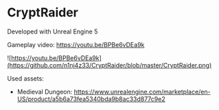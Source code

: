 # CryptRaider

Developed with Unreal Engine 5

Gameplay video: https://youtu.be/BPBe6vDEa9k

![https://youtu.be/BPBe6vDEa9k](https://github.com/n1nj4z33/CryptRaider/blob/master/CryptRaider.png)

Used assets:

- Medieval Dungeon: https://www.unrealengine.com/marketplace/en-US/product/a5b6a73fea5340bda9b8ac33d877c9e2
